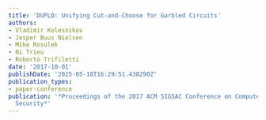 ```yaml
---
title: 'DUPLO: Unifying Cut-and-Choose for Garbled Circuits'
authors:
- Vladimir Kolesnikov
- Jesper Buus Nielsen
- Mike Rosulek
- Ni Trieu
- Roberto Trifiletti
date: '2017-10-01'
publishDate: '2025-05-18T16:29:51.438290Z'
publication_types:
- paper-conference
publication: '*Proceedings of the 2017 ACM SIGSAC Conference on Computer and Communications
  Security*'
---
```

